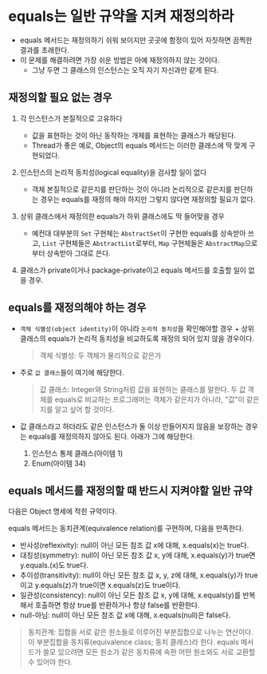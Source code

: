 # equals는 일반 규약을 지켜 재정의하라

- equals 메서드는 재정의하기 쉬워 보이지만 곳곳에 함정이 있어 자칫하면 끔찍한 결과를 초래한다.
- 이 문제를 해결하려면 가장 쉬운 방법은 아예 재정의하지 않는 것이다.
	- 그냥 두면 그 클래스의 인스턴스는 오직 자기 자신과만 같게 된다.

## 재정의할 필요 없는 경우

1. 각 인스턴스가 본질적으로 고유하다
	- 값을 표현하는 것이 아닌 동작하는 개체를 표현하는 클래스가 해당된다.
	- Thread가 좋은 예로, Object의 equals 메서드는 이러한 클래스에 딱 맞게 구현되었다.

2. 인스턴스의 논리적 동치성(logical equality)을 검사할 일이 없다
	- 객체 본질적으로 같은지를 판단하는 것이 아니라 논리적으로 같은지를 판단하는 경우는 equals를 재정의 해야 하지만 그렇지 않다면 재정의할 필요가 없다.

3. 상위 클래스에서 재정의한 equals가 하위 클래스에도 딱 들어맞을 경우
	- 예컨대 대부분의 `Set` 구현체는 `AbstractSet`이 구현한 equals를 상속받아 쓰고, `List` 구현체들은 `AbstractList`로부터, `Map` 구현체들은 `AbstractMap`으로부터 상속받아 그대로 쓴다.

4. 클래스가 private이거나 package-private이고 equals 메서드를 호출할 일이 없을 경우.

## equals를 재정의해야 하는 경우
- `객체 식별성(object identity)`이 아니라 `논리적 동치성`을 확인해야할 경우 + 상위 클래스의 equals가 논리적 동치성을 비교하도록 재정의 되어 있지 않을 경우이다.

	> 객체 식별성: 두 객체가 물리적으로 같은가

- 주로 `값 클래스`들이 여기에 해당한다.

	> 값 클래스: Integer와 String처럼 값을 표현하는 클래스를 말한다. 두 값 객체를 equals로 비교하는 프로그래머는 객체가 같은지가 아니라, "값"이 같은지를 알고 싶어 할 것이다.

- 값 클래스라고 하더라도 같은 인스턴스가 둘 이상 만들어지지 않음을 보장하는 경우는 equals를 재정의하지 않아도 된다. 아래가 그에 해당한다.
	1. 인스턴스 통제 클래스(아이템 1)
	2. Enum(아이템 34)

## equals 메서드를 재정의할 때 반드시 지켜야할 일반 규약

다음은 Object 명세에 적힌 규약이다.

equals 메서드는 동치관계(equivalence relation)를 구현하며, 다음을 만족한다.
- 반사성(reflexivity): null이 아닌 모든 참조 값 x에 대해, x.equals(x)는 true다.
 - 대칭성(symmetry): null이 아닌 모든 참조 값 x, y에 대해, x.equals(y)가 true면 y.equals.(x)도 true다.
- 추이성(transitivity): null이 아닌 모든 참조 값 x, y, z에 대해, x.equals(y)가 true이고 y.equals(z)가 true이면 x.equals(z)도 true이다.
- 일관성(consistency): null이 아닌 모든 참조 값 x, y에 대해, x.equals(y)를 반복해서 호출하면 항상 true를 반환하거나 항상 false를 반환한다.
- null-아님: null이 아닌 모든 참조 값 x에 대해, x.equals(null)은 false다.

> 동치관계: 집합을 서로 같은 원소들로 이루어진 부분집합으로 나누는 연산이다. 이 부분집합을 동치류(equivalence class; 동치 클래스)라 한다. equals 메서드가 쓸모 있으려면 모든 원소가 같은 동치류에 속한 어떤 원소와도 서로 교환할 수 있어야 한다.